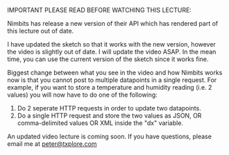 IMPORTANT PLEASE READ BEFORE WATCHING THIS LECTURE:

Nimbits has release a new version of their API which has rendered part of this lecture out of date. 

I have updated the sketch so that it works with the new version, however the video is slightly out of date. I will update the video ASAP. In the mean time, you can use the current version of the sketch since it works fine.

Biggest change between what you see in the video and how Nimbits works now is that you cannot post to multiple datapoints in a single request. For example, if you want to store a temperature and humidity reading (i.e. 2 values) you will now have to do one of the following:

1. Do 2 seperate HTTP requests in order to update two datapoints.
2. Do a single HTTP request and store the two values as JSON, OR comma-delimited values OR XML inside the "dx" variable.

An updated video lecture is coming soon. If you have questions, please email me at peter@txplore.com



